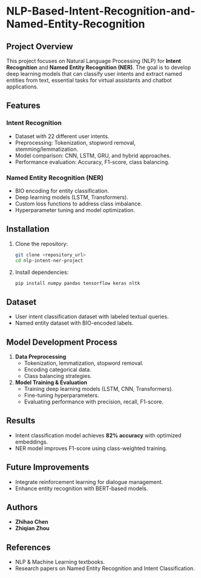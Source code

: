 # NLP-Based-Intent-Recognition-and-Named-Entity-Recognition

## Project Overview
This project focuses on Natural Language Processing (NLP) for **Intent Recognition** and **Named Entity Recognition (NER)**. The goal is to develop deep learning models that can classify user intents and extract named entities from text, essential tasks for virtual assistants and chatbot applications.

## Features
### Intent Recognition
- Dataset with 22 different user intents.
- Preprocessing: Tokenization, stopword removal, stemming/lemmatization.
- Model comparison: CNN, LSTM, GRU, and hybrid approaches.
- Performance evaluation: Accuracy, F1-score, class balancing.

### Named Entity Recognition (NER)
- BIO encoding for entity classification.
- Deep learning models (LSTM, Transformers).
- Custom loss functions to address class imbalance.
- Hyperparameter tuning and model optimization.

## Installation
1. Clone the repository:
   ```sh
   git clone <repository_url>
   cd nlp-intent-ner-project
   ```
2. Install dependencies:
   ```sh
   pip install numpy pandas tensorflow keras nltk
   ```

## Dataset
- User intent classification dataset with labeled textual queries.
- Named entity dataset with BIO-encoded labels.

## Model Development Process
1. **Data Preprocessing**
   - Tokenization, lemmatization, stopword removal.
   - Encoding categorical data.
   - Class balancing strategies.
2. **Model Training & Evaluation**
   - Training deep learning models (LSTM, CNN, Transformers).
   - Fine-tuning hyperparameters.
   - Evaluating performance with precision, recall, F1-score.

## Results
- Intent classification model achieves **82% accuracy** with optimized embeddings.
- NER model improves F1-score using class-weighted training.

## Future Improvements
- Integrate reinforcement learning for dialogue management.
- Enhance entity recognition with BERT-based models.

## Authors
- **Zhihao Chen**
- **Zhiqian Zhou**

## References
- NLP & Machine Learning textbooks.
- Research papers on Named Entity Recognition and Intent Classification.

